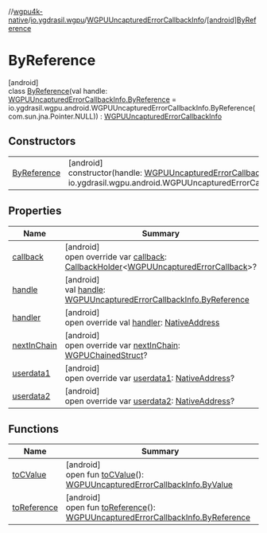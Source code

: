 //[wgpu4k-native](../../../../index.md)/[io.ygdrasil.wgpu](../../index.md)/[WGPUUncapturedErrorCallbackInfo](../index.md)/[[android]ByReference](index.md)

# ByReference

[android]\
class [ByReference](index.md)(val handle: [WGPUUncapturedErrorCallbackInfo.ByReference](../../../io.ygdrasil.wgpu.android/-w-g-p-u-uncaptured-error-callback-info/-by-reference/index.md) = io.ygdrasil.wgpu.android.WGPUUncapturedErrorCallbackInfo.ByReference(com.sun.jna.Pointer.NULL)) : [WGPUUncapturedErrorCallbackInfo](../index.md)

## Constructors

| | |
|---|---|
| [ByReference](-by-reference.md) | [android]<br>constructor(handle: [WGPUUncapturedErrorCallbackInfo.ByReference](../../../io.ygdrasil.wgpu.android/-w-g-p-u-uncaptured-error-callback-info/-by-reference/index.md) = io.ygdrasil.wgpu.android.WGPUUncapturedErrorCallbackInfo.ByReference(com.sun.jna.Pointer.NULL)) |

## Properties

| Name | Summary |
|---|---|
| [callback](callback.md) | [android]<br>open override var [callback](callback.md): [CallbackHolder](../../../ffi/-callback-holder/index.md)&lt;[WGPUUncapturedErrorCallback](../../-w-g-p-u-uncaptured-error-callback/index.md)&gt;? |
| [handle](handle.md) | [android]<br>val [handle](handle.md): [WGPUUncapturedErrorCallbackInfo.ByReference](../../../io.ygdrasil.wgpu.android/-w-g-p-u-uncaptured-error-callback-info/-by-reference/index.md) |
| [handler](handler.md) | [android]<br>open override val [handler](handler.md): [NativeAddress](../../../ffi/-native-address/index.md) |
| [nextInChain](next-in-chain.md) | [android]<br>open override var [nextInChain](next-in-chain.md): [WGPUChainedStruct](../../-w-g-p-u-chained-struct/index.md)? |
| [userdata1](userdata1.md) | [android]<br>open override var [userdata1](userdata1.md): [NativeAddress](../../../ffi/-native-address/index.md)? |
| [userdata2](userdata2.md) | [android]<br>open override var [userdata2](userdata2.md): [NativeAddress](../../../ffi/-native-address/index.md)? |

## Functions

| Name | Summary |
|---|---|
| [toCValue](../[android]to-c-value.md) | [android]<br>open fun [toCValue](../[android]to-c-value.md)(): [WGPUUncapturedErrorCallbackInfo.ByValue](../../../io.ygdrasil.wgpu.android/-w-g-p-u-uncaptured-error-callback-info/-by-value/index.md) |
| [toReference](../to-reference.md) | [android]<br>open fun [toReference](../to-reference.md)(): [WGPUUncapturedErrorCallbackInfo.ByReference](../../../io.ygdrasil.wgpu.android/-w-g-p-u-uncaptured-error-callback-info/-by-reference/index.md) |